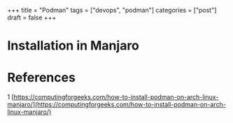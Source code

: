 +++
title = "Podman"
tags = ["devops", "podman"]
categories = ["post"]
draft = false
+++


# Installation in Manjaro

# References

1 [https://computingforgeeks.com/how-to-install-podman-on-arch-linux-manjaro/](https://computingforgeeks.com/how-to-install-podman-on-arch-linux-manjaro/)
